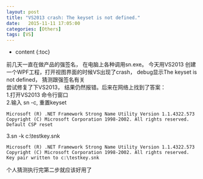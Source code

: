 ```yaml
---
layout: post
title: "VS2013 crash: The keyset is not defined."
date:   2015-11-11 17:05:00 
categories: [Others]
tags: [VS]
---
```


* content
{:toc}

前几天一直在做产品的强签名， 在电脑上各种调用sn.exe。 今天用VS2013 创建一个WPF工程，打开视图界面的时候VS出现了crash， debug显示The keyset is not defined， 猜测跟强签名有关     
尝试修复了下VS2013， 结果仍然报错。后来在网络上找到了答案：     
1.打开VS2013 命令行窗口     
2.输入 sn -c, 重置keyset     

	Microsoft (R) .NET Framework Strong Name Utility Version 1.1.4322.573  
	Copyright (C) Microsoft Corporation 1998-2002. All rights reserved.  
	Default CSP reset  

3.sn -k c:\testkey.snk     

	Microsoft (R) .NET Framework Strong Name Utility Version 1.1.4322.573  
	Copyright (C) Microsoft Corporation 1998-2002. All rights reserved.  
	Key pair written to c:\testkey.snk  

个人猜测执行完第二步就应该好用了  